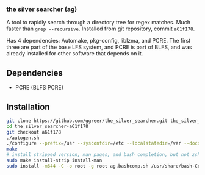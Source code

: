 ### the silver searcher (ag)

A tool to rapidly search through a directory tree for regex matches. Much faster than `grep --recursive`. Installed from git repository, commit `a61f178`.

Has 4 dependencies: Automake, pkg-config, liblzma, and PCRE. The first three are part of the base LFS system, and PCRE is part of BLFS, and was already installed for other software that depends on it.

## Dependencies

* PCRE (BLFS PCRE)

## Installation

```sh
git clone https://github.com/ggreer/the_silver_searcher.git the_silver_searcher-a61f178
cd the_silver_searcher-a61f178
git checkout a61f178
./autogen.sh
./configure --prefix=/usr --sysconfdir=/etc --localstatedir=/var --docdir=/usr/share/doc/the_silver_searcher-a61f178
make
# install stripped version, man pages, and bash completion, but not zsh completion
sudo make install-strip install-man
sudo install -m644 -C -o root -g root ag.bashcomp.sh /usr/share/bash-Completion/completions/ag
```
